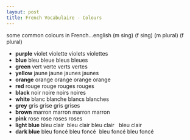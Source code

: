 ```yaml
---
layout: post
title: French Vocabulaire - Colours
---
```


some common colours in French...english (m sing) (f sing) (m plural) (f plural)

- **purple** violet violette violets violettes
- **blue** bleu bleue bleus bleues
- **green** vert verte verts vertes
- **yellow** jaune jaune jaunes jaunes
- **orange** orange orange orange orange
- **red** rouge rouge rouges rouges
- **black** noir noire noirs noires
- **white** blanc blanche blancs blanches
- **grey** gris grise gris grises
- **brown** marron marron marron marron
- **pink** rose rose roses roses
- **light blue** bleu clair  bleu clair bleu clair   bleu clair
- **dark blue** bleu foncé bleu foncé  bleu foncé bleu foncé
